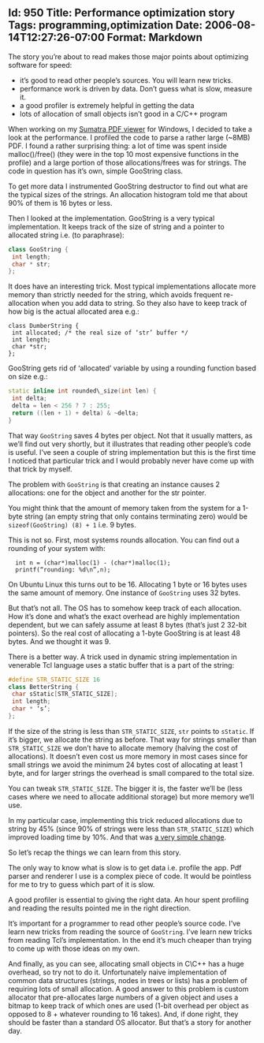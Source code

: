 Id: 950
Title: Performance optimization story
Tags: programming,optimization
Date: 2006-08-14T12:27:26-07:00
Format: Markdown
--------------
The story you’re about to read makes those major points about
optimizing software for speed:

* it’s good to read other people’s sources. You will learn new tricks.
* performance work is driven by data. Don’t guess what is slow, measure it.
* a good profiler is extremely helpful in getting the data
* lots of allocation of small objects isn’t good in a C/C++ program

When working on my [Sumatra PDF viewer](https://www.sumatrapdfreader.org/) for
Windows, I decided to take a look at the performance. I profiled the
code to parse a rather large (\~8MB) PDF. I found a rather surprising
thing: a lot of time was spent inside malloc()/free() (they were in the
top 10 most expensive functions in the profile) and a large portion of
those allocations/frees was for strings. The code in question has it’s
own, simple GooString class.

To get more data I instrumented GooString destructor to find out what
are the typical sizes of the strings. An allocation histogram told me
that about 90% of them is 16 bytes or less.

Then I looked at the implementation. GooString is a very typical
implementation. It keeps track of the size of string and a pointer to\
allocated string i.e. (to paraphrase):

```c++
class GooString {
 int length;
 char * str;
};
```

It does have an interesting trick. Most typical implementations allocate
more memory than strictly needed for the string, which avoids frequent
re-allocation when you add data to string. So they also have to keep
track of how big is the actual allocated area e.g.:

```
class DumberString {
 int allocated; /* the real size of ‘str’ buffer */
 int length;
 char *str;
};
```

GooString gets rid of ‘allocated’ variable by using a rounding function
based on size e.g.:

```c++
static inline int rounded\_size(int len) {
 int delta;
 delta = len < 256 ? 7 : 255;
 return ((len + 1) + delta) & ~delta;
}
```

That way `GooString` saves 4 bytes per object. Not that it usually
matters, as we’ll find out very shortly, but it illustrates that reading
other people’s code is useful. I’ve seen a couple of string
implementation but this is the first time I noticed that particular
trick and I would probably never have come up with that trick by myself.

The problem with `GooString` is that creating an instance causes 2
allocations: one for the object and another for the str pointer.

You might think that the amount of memory taken from the system for a
1-byte string (an empty string that only contains terminating zero)
would be `sizeof(GooString) (8) + 1` i.e. 9 bytes.

This is not so. First, most systems rounds allocation. You can find out
a rounding of your system with:
```
  int n = (char*)malloc(1) - (char*)malloc(1);
  printf(“rounding: %d\n”,n);
```

On Ubuntu Linux this turns out to be 16. Allocating 1 byte or 16
bytes uses the same amount of memory. One instance of `GooString` uses 32 bytes.

But that’s not all. The OS has to somehow keep track of each allocation.
How it’s done and what’s the exact overhead are highly implementation
dependent, but we can safely assume at least 8 bytes (that’s just 2
32-bit pointers). So the real cost of allocating a 1-byte GooString is
at least 48 bytes. And we thought it was 9.

There is a better way. A trick used in dynamic string implementation in\
venerable Tcl language uses a static buffer that is a part of the
string:

```c++
#define STR_STATIC_SIZE 16
class BetterString {
 char sStatic[STR_STATIC_SIZE];
 int length;
 char * ‘s’;
};
```

If the size of the string is less than `STR_STATIC_SIZE`, `str` points to
`sStatic`. If it’s bigger, we allocate the string as before. That way
for strings smaller than `STR_STATIC_SIZE` we don’t have to allocate
memory (halving the cost of allocations). It doesn’t even cost us more
memory in most cases since for small strings we avoid the minimum 24
bytes cost of allocating at least 1 byte, and for larger strings the
overhead is small compared to the total size.

You can tweak `STR_STATIC_SIZE`. The bigger it is, the faster we’ll be
(less cases where we need to allocate additional storage) but more
memory we’ll use.

In my particular case, implementing this trick reduced allocations due
to string by 45% (since 90% of strings were less than `STR_STATIC_SIZE`)
which improved loading time by 10%. And that was [a very simple
change](https://bugs.freedesktop.org/attachment.cgi?id=6496).

So let’s recap the things we can learn from this story.

The only way to know what is slow is to get data i.e. profile the app.
Pdf parser and renderer I use is a complex piece of code. It would be
pointless for me to try to guess which part of it is slow.

A good profiler is essential to giving the right data. An hour spent
profiling and reading the results pointed me in the right direction.

It’s important for a programmer to read other people’s source code. I’ve
learn new tricks from reading the source of `GooString`. I’ve learn new
tricks from reading Tcl’s implementation. In the end it’s much cheaper
than trying to come up with those ideas on my own.

And finally, as you can see, allocating small objects in C\\C++ has a
huge overhead, so try not to do it. Unfortunately naive implementation
of common data structures (strings, nodes in trees or lists) has a
problem of requiring lots of small allocation. A good answer to this
problem is custom allocator that pre-allocates large numbers of a given
object and uses a bitmap to keep track of which ones are used (1-bit
overhead per object as opposed to 8 + whatever rounding to 16 takes).
And, if done right, they should be faster than a standard OS allocator.
But that’s a story for another day.
